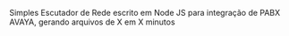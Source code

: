 Simples Escutador de Rede escrito em Node JS para integração de PABX AVAYA, gerando arquivos de X em X minutos
